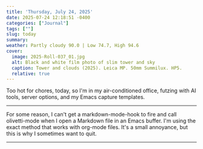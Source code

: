 ```yaml
---
title: 'Thursday, July 24, 2025'
date: 2025-07-24 12:18:51 -0400
categories: ["Journal"]
tags: [""]
slug: today
summary: 
weather: Partly cloudy 90.0 | Low 74.7, High 94.6
cover: 
  image: 2025-Roll-037_01.jpg
  alt: Black and white film photo of slim tower and sky
  caption: Tower and clouds (2025). Leica MP. 50mm Summilux. HP5.
  relative: true
---
```


Too hot for chores, today, so I'm in my air-conditioned office, futzing with AI tools, server options, and my Emacs capture templates.

----

For some reason, I can't get a markdown-mode-hook to fire and call olivetti-mode when I open a Markdown file in an Emacs buffer. I'm using the exact method that works with org-mode files. It's a small annoyance, but this is why I sometimes want to quit.

----
